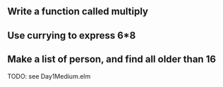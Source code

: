 ## Write a function called multiply


## Use currying to express 6*8

## Make a list of person, and find all older than 16

TODO: see Day1Medium.elm
